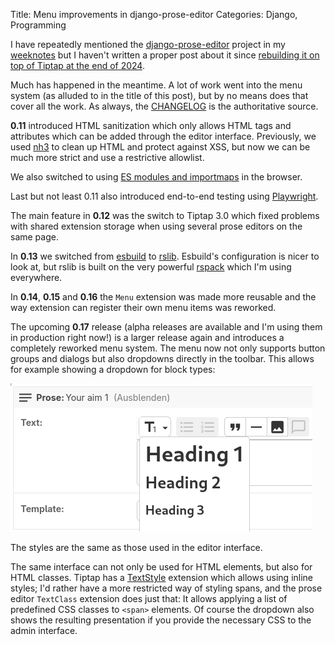 Title: Menu improvements in django-prose-editor
Categories: Django, Programming

I have repeatedly mentioned the [django-prose-editor](https://pypi.org/project/django-prose-editor/) project in my [weeknotes](https://406.ch/writing/category-weeknotes/) but I haven't written a proper post about it since [rebuilding it on top of Tiptap at the end of 2024](https://406.ch/writing/rebuilding-django-prose-editor-from-the-ground-up/).

Much has happened in the meantime. A lot of work went into the menu system (as alluded to in the title of this post), but by no means does that cover all the work. As always, the [CHANGELOG](https://django-prose-editor.readthedocs.io/en/latest/changelog.html) is the authoritative source.

**0.11** introduced HTML sanitization which only allows HTML tags and attributes which can be added through the editor interface. Previously, we used [nh3](https://nh3.readthedocs.io/) to clean up HTML and protect against XSS, but now we can be much more strict and use a restrictive allowlist.

We also switched to using [ES modules and importmaps](https://406.ch/writing/django-javascript-modules-and-importmaps/) in the browser.

Last but not least 0.11 also introduced end-to-end testing using [Playwright](https://playwright.dev/).

The main feature in **0.12** was the switch to Tiptap 3.0 which fixed problems with shared extension storage when using several prose editors on the same page.

In **0.13** we switched from [esbuild](https://esbuild.github.io/) to [rslib](https://lib.rsbuild.dev/). Esbuild's configuration is nicer to look at, but rslib is built on the very powerful [rspack](https://rspack.dev/) which I'm using everywhere.

In **0.14**, **0.15** and **0.16** the `Menu` extension was made more reusable and the way extension can register their own menu items was reworked.

The upcoming **0.17** release (alpha releases are available and I'm using them in production right now!) is a larger release again and introduces a completely reworked menu system. The menu now not only supports button groups and dialogs but also dropdowns directly in the toolbar. This allows for example showing a dropdown for block types:

![Screenshot showing prose editor dropdowns](/assets/20250823-prose-editor-dropdowns.png)

The styles are the same as those used in the editor interface.

The same interface can not only be used for HTML elements, but also for HTML
classes. Tiptap has a
[TextStyle](https://tiptap.dev/docs/editor/extensions/functionality/text-style-kit)
extension which allows using inline styles; I'd rather have a more restricted
way of styling spans, and the prose editor `TextClass` extension does just
that: It allows applying a list of predefined CSS classes to `<span>` elements. Of course the dropdown also shows the resulting presentation if you provide the necessary CSS to the admin interface.
